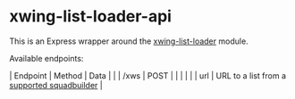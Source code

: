 # xwing-list-loader-api

This is an Express wrapper around the [xwing-list-loader](https://github.com/guidokessels/xwing-list-loader/) module.

Available endpoints:

| Endpoint | Method | Data | |
| /xws | POST | | |
| | | url | URL to a list from a [supported squadbuilder](https://github.com/guidokessels/xwing-list-loader/#supported-integrations) |
